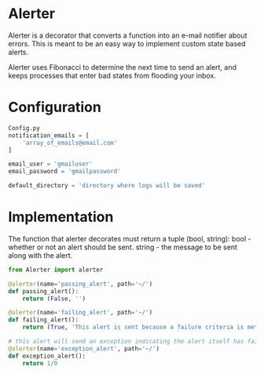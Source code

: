 Alerter
=======
Alerter is a decorator that converts a function into an e-mail notifier about errors. This is meant to be an easy way to implement custom state based alerts.

Alerter uses Fibonacci to determine the next time to send an alert, and keeps processes that enter bad states from flooding your inbox.

Configuration
=============
```python
Config.py
notification_emails = [
	'array_of_emails@email.com'
]

email_user = 'gmailuser'
email_password = 'gmailpassword'

default_directory = 'directory where logs will be saved'
```

Implementation
==============
The function that alerter decorates must return a tuple (bool, string):
	bool - whether or not an alert should be sent.
	string - the message to be sent along with the alert.

```python
from Alerter import alerter

@alerter(name='passing_alert', path='~/')
def passing_alert():
	return (False, '')

@alerter(name='failing_alert', path='~/')
def failing_alert():
	return (True, 'This alert is sent because a failure criteria is met.')

# this alert will send an exception indicating the alert itself has failed.
@alerter(name='exception_alert', path='~/')
def exception_alert():
	return 1/0
```




